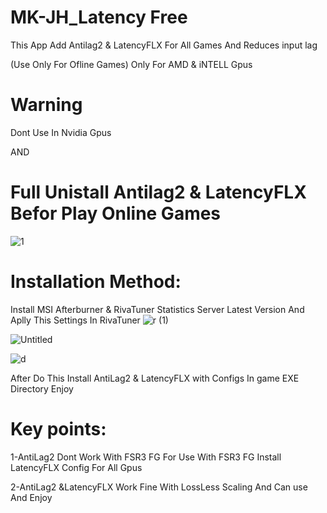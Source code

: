 # MK-JH_Latency Free

This App Add Antilag2 & LatencyFLX For All Games And Reduces input lag

(Use Only For Ofline Games)
Only For AMD & iNTELL Gpus

# Warning

Dont Use In Nvidia Gpus

AND

# Full Unistall Antilag2 & LatencyFLX Befor Play Online Games
![1](https://github.com/user-attachments/assets/8ac595bb-bbcb-4047-b308-f27256a2433d)

# Installation Method:
Install MSI Afterburner & RivaTuner Statistics Server Latest Version
And
Aplly This Settings In RivaTuner 
![r (1)](https://github.com/user-attachments/assets/fd66169c-b97c-48d7-8f7a-6b0fd629341d)

![Untitled](https://github.com/user-attachments/assets/478ff3d1-6ba4-4c3f-91fe-cce0d9e33e1b)

![d](https://github.com/user-attachments/assets/5afa16e2-40c8-4630-9907-3a98cf2f8fdd)

After Do This
Install AntiLag2 & LatencyFLX with Configs In game EXE Directory
Enjoy

# Key points:

1-AntiLag2 Dont Work With FSR3 FG For Use With FSR3 FG Install LatencyFLX Config For All Gpus

2-AntiLag2 &LatencyFLX Work Fine With LossLess Scaling And Can use And Enjoy
